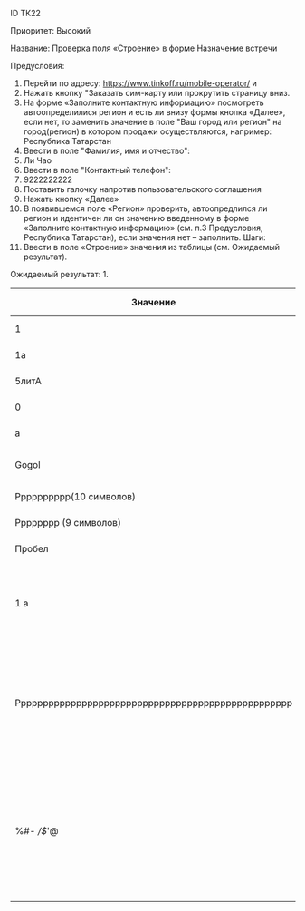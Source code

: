 ID		ТК22

Приоритет:	Высокий

Название: 	Проверка поля «Строение» в форме Назначение встречи

Предусловия:

1.	Перейти по адресу: https://www.tinkoff.ru/mobile-operator/ и 
2.	Нажать кнопку "Заказать сим-карту или прокрутить страницу вниз.
3.	На форме «Заполните контактную информацию» посмотреть автоопределилися регион и есть ли внизу формы кнопка «Далее», если нет, то заменить значение в поле "Ваш город или регион" на город(регион) в котором продажи осуществляются, например: Республика Татарстан
4.	Ввести в поле "Фамилия, имя и отчество": 
5.	Ли Чао
6.	Ввести в поле "Контактный телефон": 
7.	9222222222
8.	Поставить галочку напротив пользовательского соглашения 
9.	Нажать кнопку «Далее»
10.	В появившемся поле «Регион» проверить, автоопредлился ли регион и идентичен ли он значению введенному в форме «Заполните контактную информацию» (см. п.3 Предусловия, Республика Татарстан), если значения нет – заполнить.
Шаги:
1.	Ввести в поле «Строение» значения из таблицы (см. Ожидаемый результат).

Ожидаемый результат:
1.	

|    Значение                                              |    Ожидаемый результат                                                                                                             |
|----------------------------------------------------------|------------------------------------------------------------------------------------------------------------------------------------|
|    1                                                     |    Ввод корректен                                                                                                                  |
|    1а                                                    |    Ввод корректен                                                                                                                  |
|    5литА                                                 |    Ввод корректен                                                                                                                  |
|    0                                                     |    Ввод корректен                                                                                                                  |
|    а                                                     |    Ввод корректен                                                                                                                  |
|    Gogol                                                 |    Результат: Пщпщд. Ввод корректен,                                                                                               |
|    Рррррррррр(10 символов)                               |    Ввод корректен                                                                                                                  |
|    Рррррррр (9 символов)                                 |    Ввод корректен                                                                                                                  |
|    Пробел                                                |    Ввод корректен                                                                                                                  |
|    1 а                                                   |    Ввод не корректен, сообщение: Номер может состоять   из цифр и русских букв                                                     |
|    Рррррррррррррррррррррррррррррррррррррррррррррррррр    |    Ввод не корректен, система выведет сообщение:   Максимальное количество символов – 10   Строка не обрезалась                    |
|    %#*- /$*'@                                            |    Система позволит ввести символы. Ввод не корректен,   система выведет сообщение: Номер может состоять из цифр и русских букв    |
